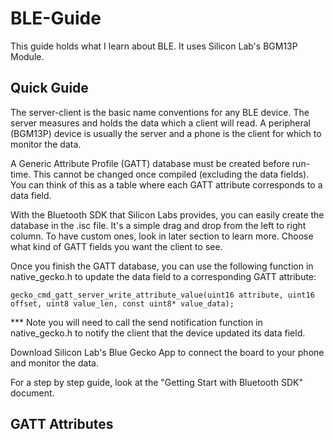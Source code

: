 # BLE-Guide

This guide holds what I learn about BLE. It uses Silicon Lab's BGM13P Module.

## Quick Guide
The server-client is the basic name conventions for any BLE device. The server measures and holds the data which a client will read. A peripheral (BGM13P) device is usually the server and a phone is the client for which to monitor the data.

A Generic Attribute Profile (GATT) database must be created before run-time. This cannot be changed once compiled (excluding the data fields). You can think of this as a table where each GATT attribute corresponds to a data field.

With the Bluetooth SDK that Silicon Labs provides, you can easily create the database in the .isc file. It's a simple drag and drop from the left to right column. To have custom ones, look in later section to learn more. Choose what kind of GATT fields you want the client to see.

Once you finish the GATT database, you can use the following function in native_gecko.h to update the data field to a corresponding GATT attribute:

	gecko_cmd_gatt_server_write_attribute_value(uint16 attribute, uint16 offset, uint8 value_len, const uint8* value_data);

*** Note you will need to call the send notification function in native_gecko.h to notify the client that the device updated its data field.

Download Silicon Lab's Blue Gecko App to connect the board to your phone and monitor the data.

For a step by step guide, look at the "Getting Start with Bluetooth SDK" document.

## GATT Attributes
